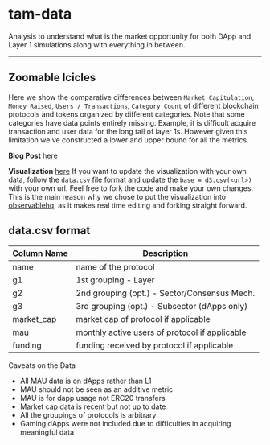 # tam-data

Analysis to understand what is the market opportunity for both DApp and Layer 1 simulations along with everything in between.

***
## Zoomable Icicles
Here we show the comparative differences between `Market Capitulation`, `Money Raised`, `Users / Transactions`, `Category Count` of different blockchain protocols and tokens organized by different categories. Note that some categories have data points entirely missing. Example, it is difficult acquire transaction and user data for the long tail of layer 1s. However given this limitation we've constructed a lower and upper bound for all the metrics.

**Blog Post** [here]()

**Visualization** [here](https://observablehq.com/@lelandlee/protocol-sizing-landscape-l1-l2-dapps-fixed-height) If you want to update the visualization with your own data, follow the `data.csv` file format and update the ```base = d3.csv(<url>)``` with your own url. Feel free to fork the code and make your own changes. This is the main reason why we chose to put the visualization into [observablehq](https://observablehq.com/), as it makes real time editing and forking straight forward.

## data.csv format
| Column Name | Description                                    |
|-------------|------------------------------------------------|
| name        | name of the protocol                           |
| g1          | 1st grouping - Layer                           |
| g2          | 2nd grouping (opt.)  - Sector/Consensus Mech.  |
| g3          | 3rd grouping (opt.) - Subsector (dApps only)   |
| market_cap  | market cap of protocol if applicable           |
| mau         | monthly active users of protocol if applicable |
| funding     | funding received by protocol if applicable     |

Caveats on the Data
* All MAU data is on dApps rather than L1
* MAU should not be seen as an additive metric
* MAU is for dapp usage not ERC20 transfers
* Market cap data is recent but not up to date
* All the groupings of protocols is arbitrary
* Gaming dApps were not included due to difficulties in acquiring meaningful data
